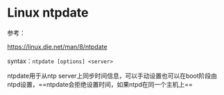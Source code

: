 # Linux ntpdate

参考：

https://linux.die.net/man/8/ntpdate

syntax：`ntpdate [options] <server>`

ntpdate用于从ntp server上同步时间信息，可以手动设置也可以在boot阶段由ntpd设置，==ntpdate会拒绝设置时间，如果ntpd在同一个主机上==



